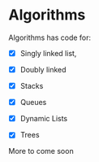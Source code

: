 
# Algorithms

Algorithms has code for:
- [x] Singly linked list,
- [x] Doubly linked 
- [x] Stacks
- [x] Queues
- [x] Dynamic Lists
- [x] Trees


More to come soon 
